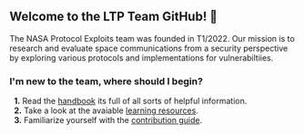 ## Welcome to the LTP Team GitHub! 👋

The NASA Protocol Exploits team was founded in T1/2022. Our mission is to research and evaluate space communications from a security perspective by exploring various protocols and implementations for vulnerabiltiies. 


### I'm new to the team, where should I begin?
&nbsp;&nbsp;**1.**  Read the [handbook](https://github.com/NASA-Protocol-Exploits/handbook/blob/main/README.md) its full of all sorts of helpful information.  
&nbsp;&nbsp;**2.**  Take a look at the avaiable [learning resources](https://github.com/NASA-Protocol-Exploits/handbook/blob/main/docs/learning/training/README.md).  
&nbsp;&nbsp;**3.**  Familiarize yourself with the [contribution guide](CONTRIBUTION.md).  

